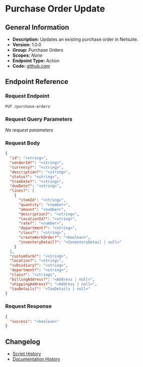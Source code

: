 <!-- BEGIN GENERATED CONTENT -->
# Purchase Order Update

## General Information

- **Description:** Updates an existing purchase order in Netsuite.
- **Version:** 1.0.0
- **Group:** Purchase Orders
- **Scopes:** _None_
- **Endpoint Type:** Action
- **Code:** [github.com](https://github.com/NangoHQ/integration-templates/tree/main/integrations/netsuite-tba/actions/purchase-order-update.ts)


## Endpoint Reference

### Request Endpoint

`PUT /purchase-orders`

### Request Query Parameters

_No request parameters_

### Request Body

```json
{
  "id": "<string>",
  "vendorId?": "<string>",
  "currency?": "<string>",
  "description?": "<string>",
  "status?": "<string>",
  "tranDate?": "<string>",
  "dueDate?": "<string>",
  "lines?": [
    {
      "itemId": "<string>",
      "quantity": "<number>",
      "amount": "<number>",
      "description?": "<string>",
      "locationId?": "<string>",
      "rate?": "<number>",
      "department?": "<string>",
      "class?": "<string>",
      "createWorkOrder?": "<boolean>",
      "inventoryDetail?": "<InventoryDetail | null>"
    }
  ],
  "customForm?": "<string>",
  "location?": "<string>",
  "subsidiary?": "<string>",
  "department?": "<string>",
  "class?": "<string>",
  "billingAddress?": "<Address | null>",
  "shippingAddress?": "<Address | null>",
  "taxDetails?": "<TaxDetails | null>"
}
```

### Request Response

```json
{
  "success": "<boolean>"
}
```

## Changelog

- [Script History](https://github.com/NangoHQ/integration-templates/commits/main/integrations/netsuite-tba/actions/purchase-order-update.ts)
- [Documentation History](https://github.com/NangoHQ/integration-templates/commits/main/integrations/netsuite-tba/actions/purchase-order-update.md)

<!-- END  GENERATED CONTENT -->

